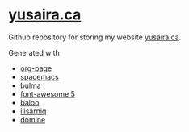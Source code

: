 # [yusaira.ca](https://yusaira.ca)
Github repository for storing my website [yusaira.ca](https://yusaira.ca). 

Generated with 
- [org-page](https://github.com/yusaira-khan/org-page-fork) 
- [spacemacs](https://www.spacemacs.org/)
- [bulma](https://bulma.io/)
- [font-awesome 5](https://fontawesome.com/)
- [baloo](https://github.com/EkType/Baloo)
- [ilisarniq](https://coppersandbrasses.com/typefaces/ilisarniq/)
- [domine](https://fonts.google.com/specimen/Domine)
